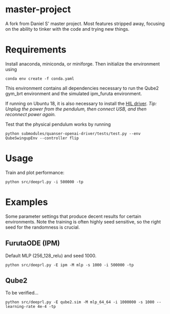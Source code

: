 # master-project
A fork from Daniel S' master project. Most features stripped away, focusing on
the ability to tinker with the code and trying new things.

# Requirements
Install anaconda, miniconda, or miniforge. Then initialize the environment using

```
conda env create -f conda.yaml
```

This environment contains all dependencies necessary to run the Qube2 gym_brt
environment and the simulated ipm_furuta environment.

If running on Ubuntu 18, it is also necessary to install the
[HIL driver](https://github.com/quanser/hil_sdk_linux_x86_64). _Tip: Unplug the
power from the pendulum, then connect USB, and then reconnect power again._

Test that the physical pendulum works by running

```
python submodules/quanser-openai-driver/tests/test.py --env QubeSwingupEnv --controller flip
```

# Usage

Train and plot performance:

```
python src/deeprl.py -i 500000 -tp
```


# Examples
Some parameter settings that produce decent results for certain environments.
Note the training is often highly seed sensitive, so the right seed for the
randomness is crucial.

## FurutaODE (IPM)
Default MLP (256_128_relu) and seed 1000.

```
python src/deeprl.py -E ipm -M mlp -s 1000 -i 500000 -tp
```

## Qube2
To be verified...

```
python src/deeprl.py -E qube2.sim -M mlp_64_64 -i 1000000 -s 1000 --learning-rate 4e-4 -tp
```


